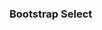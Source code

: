 <!--
 * @Author: gc
 * @Date: 2019-11-27 20:20:15
 * @LastEditTime: 2019-11-27 20:21:21
 * @LastEditors: Please set LastEditors
 * @Description: In User Settings Edit
 * @FilePath: \just-vendor\bootstrap-select.md
 -->
### Bootstrap Select
